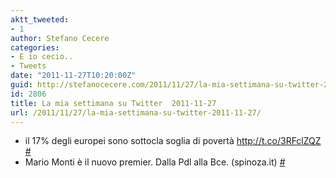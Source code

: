 ```yaml
---
aktt_tweeted:
- 1
author: Stefano Cecere
categories:
- E io cecio..
- Tweets
date: "2011-11-27T10:20:00Z"
guid: http://stefanocecere.com/2011/11/27/la-mia-settimana-su-twitter-2011-11-27/
id: 2806
title: La mia settimana su Twitter  2011-11-27
url: /2011/11/27/la-mia-settimana-su-twitter-2011-11-27/
---
```


<ul class="aktt_tweet_digest">
  <li>
    il 17% degli europei sono sottocla soglia di povertà <a href="http://t.co/3RFclZQZ" rel="nofollow">http://t.co/3RFclZQZ</a> <a href="http://twitter.com/StefanoCecere/statuses/139585668585226240" class="aktt_tweet_time">#</a>
  </li>
  <li>
    Mario Monti è il nuovo premier. Dalla Pdl alla Bce. (spinoza.it) <a href="http://twitter.com/StefanoCecere/statuses/139036307421802496" class="aktt_tweet_time">#</a>
  </li>
</ul>